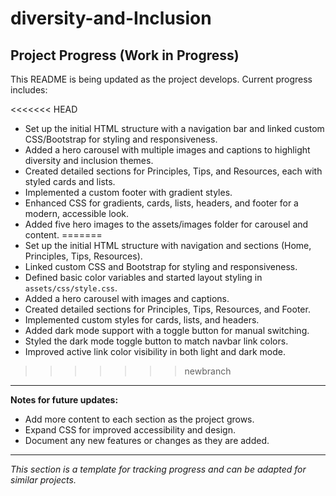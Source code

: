 # diversity-and-Inclusion

## Project Progress (Work in Progress)

This README is being updated as the project develops. Current progress includes:

<<<<<<< HEAD
- Set up the initial HTML structure with a navigation bar and linked custom CSS/Bootstrap for styling and responsiveness.
- Added a hero carousel with multiple images and captions to highlight diversity and inclusion themes.
- Created detailed sections for Principles, Tips, and Resources, each with styled cards and lists.
- Implemented a custom footer with gradient styles.
- Enhanced CSS for gradients, cards, lists, headers, and footer for a modern, accessible look.
- Added five hero images to the assets/images folder for carousel and content.
=======
- Set up the initial HTML structure with navigation and sections (Home, Principles, Tips, Resources).
- Linked custom CSS and Bootstrap for styling and responsiveness.
- Defined basic color variables and started layout styling in `assets/css/style.css`.
- Added a hero carousel with images and captions.
- Created detailed sections for Principles, Tips, Resources, and Footer.
- Implemented custom styles for cards, lists, and headers.
- Added dark mode support with a toggle button for manual switching.
- Styled the dark mode toggle button to match navbar link colors.
- Improved active link color visibility in both light and dark mode.
>>>>>>> newbranch

---

**Notes for future updates:**

- Add more content to each section as the project grows.
- Expand CSS for improved accessibility and design.
- Document any new features or changes as they are added.

---

*This section is a template for tracking progress and can be adapted for similar projects.*
